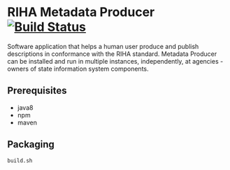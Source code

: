 # RIHA Metadata Producer [![Build Status](https://travis-ci.org/e-gov/RIHA-Producer.svg?branch=master)](https://travis-ci.org/e-gov/RIHA-Producer)

Software application that helps a human user produce and publish descriptions in conformance with the RIHA standard. 
Metadata Producer can be installed and run in multiple instances, independently, at agencies - owners of state information system components.

## Prerequisites
- java8
- npm
- maven

## Packaging
```
build.sh
```
